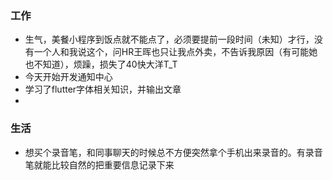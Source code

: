 ### 工作
* 生气，美餐小程序到饭点就不能点了，必须要提前一段时间（未知）才行，没有一个人和我说这个，问HR王晖也只让我点外卖，不告诉我原因（有可能她也不知道），烦躁，损失了40快大洋T_T
* 今天开始开发通知中心
* 学习了flutter字体相关知识，并输出文章
* 


### 生活
* 想买个录音笔，和同事聊天的时候总不方便突然拿个手机出来录音的。有录音笔就能比较自然的把重要信息记录下来